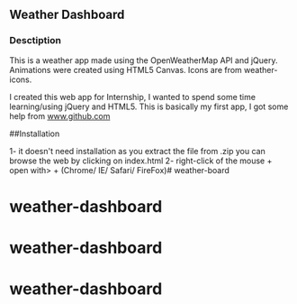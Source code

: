 ## Weather Dashboard


### Desctiption

This is a weather app made using the OpenWeatherMap API and jQuery. Animations were created using HTML5 Canvas. Icons are from weather-icons.

I created this web app for Internship, I wanted to spend some time learning/using jQuery and HTML5. This is basically my first app, I got some help from www.github.com


##Installation


1- it doesn't need installation as you extract the file from .zip you can browse the web by clicking on index.html 
2- right-click of the mouse + open with> + (Chrome/ IE/ Safari/ FireFox)# weather-board
# weather-dashboard
# weather-dashboard
# weather-dashboard
